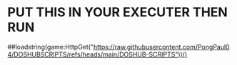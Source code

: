 # PUT THIS IN YOUR EXECUTER THEN RUN 

##loadstring(game:HttpGet("https://raw.githubusercontent.com/PongPaul04/DOSHUBSCRIPTS/refs/heads/main/DOSHUB-SCRIPTS"))()
